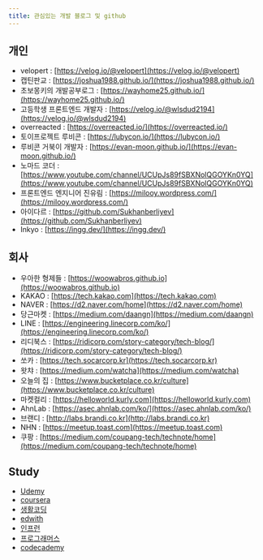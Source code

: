 ```yaml
---
title: 관심있는 개발 블로그 및 github
---
```



## 개인
* velopert : [https://velog.io/@velopert](https://velog.io/@velopert)
* 캡틴판교 : [https://joshua1988.github.io/](https://joshua1988.github.io/)
* 초보몽키의 개발공부로그 : [https://wayhome25.github.io/](https://wayhome25.github.io/)
* 고등학생 프론트엔드 개발자 : [https://velog.io/@wlsdud2194](https://velog.io/@wlsdud2194)
* overreacted : [https://overreacted.io/](https://overreacted.io/)
* 토이프로젝트 루비콘 : [https://lubycon.io/](https://lubycon.io/)
* 루비콘 거북이 개발자 : [https://evan-moon.github.io/](https://evan-moon.github.io/)
* 노마드 코더 : [https://www.youtube.com/channel/UCUpJs89fSBXNolQGOYKn0YQ](https://www.youtube.com/channel/UCUpJs89fSBXNolQGOYKn0YQ)
* 프론트엔드 엔지니어 진유림 : [https://milooy.wordpress.com/](https://milooy.wordpress.com/)
* 아이다르 : [https://github.com/Sukhanberliyev](https://github.com/Sukhanberliyev)
* Inkyo : [https://ingg.dev/](https://ingg.dev/)


## 회사
* 우아한 형제들 : [https://woowabros.github.io](https://woowabros.github.io)
* KAKAO : [https://tech.kakao.com](https://tech.kakao.com)
* NAVER : [https://d2.naver.com/home](https://d2.naver.com/home)
* 당근마켓 : [https://medium.com/daangn](https://medium.com/daangn)
* LINE : [https://engineering.linecorp.com/ko/](https://engineering.linecorp.com/ko/)
* 리디북스 : [https://ridicorp.com/story-category/tech-blog/](https://ridicorp.com/story-category/tech-blog/)
* 쏘카 : [https://tech.socarcorp.kr](https://tech.socarcorp.kr)
* 왓챠 : [https://medium.com/watcha](https://medium.com/watcha)
* 오늘의 집 : [https://www.bucketplace.co.kr/culture](https://www.bucketplace.co.kr/culture)
* 마켓컬리 : [https://helloworld.kurly.com](https://helloworld.kurly.com)
* AhnLab : [https://asec.ahnlab.com/ko/](https://asec.ahnlab.com/ko/)
* 브랜디 : [http://labs.brandi.co.kr](http://labs.brandi.co.kr)
* NHN : [https://meetup.toast.com](https://meetup.toast.com)
* 쿠팡 : [https://medium.com/coupang-tech/technote/home](https://medium.com/coupang-tech/technote/home)

## Study
* [Udemy](https://www.udemy.com/courses/development/)
* [coursera](https://www.coursera.org/)
* [생활코딩](https://www.opentutorials.org/course/3083)
* [edwith](https://www.edwith.org/search/index?categoryId=24)
* [인프런](https://www.inflearn.com/courses)
* [프로그래머스](programmers.co.kr/learn)
* [codecademy](https://www.codecademy.com/catalog/all)
